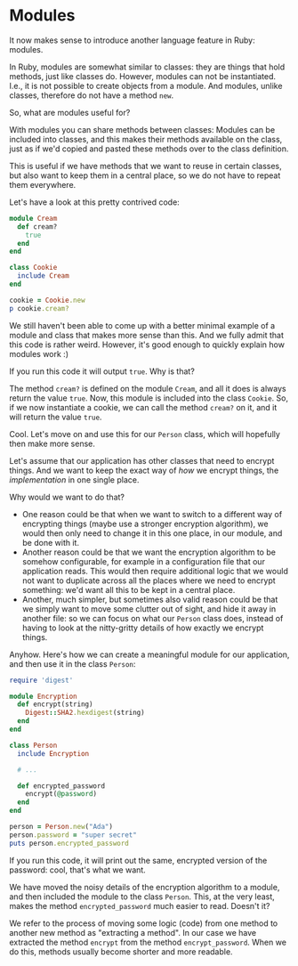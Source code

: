# Modules

It now makes sense to introduce another language feature in Ruby: modules.

In Ruby, modules are somewhat similar to classes: they are things that hold
methods, just like classes do. However, modules can not be instantiated. I.e.,
it is not possible to create objects from a module. And modules, unlike classes,
therefore do not have a method `new`.

So, what are modules useful for?

With modules you can share methods between classes: Modules can be included
into classes, and this makes their methods available on the class, just as if
we'd copied and pasted these methods over to the class definition.

This is useful if we have methods that we want to reuse in certain classes, but
also want to keep them in a central place, so we do not have to repeat them
everywhere.

Let's have a look at this pretty contrived code:

```ruby
module Cream
  def cream?
    true
  end
end

class Cookie
  include Cream
end

cookie = Cookie.new
p cookie.cream?
```

We still haven't been able to come up with a better minimal example of a module
and class that makes more sense than this. And we fully admit that this code
is rather weird. However, it's good enough to quickly explain how modules work :)

If you run this code it will output `true`. Why is that?

The method `cream?` is defined on the module `Cream`, and all it does is always
return the value `true`. Now, this module is included into the class `Cookie`.
So, if we now instantiate a cookie, we can call the method `cream?` on it,
and it will return the value `true`.

Cool. Let's move on and use this for our `Person` class, which will hopefully
then make more sense.

Let's assume that our application has other classes that need to encrypt things.
And we want to keep the exact way of *how* we encrypt things, the *implementation*
in one single place.

Why would we want to do that?

* One reason could be that when we want to switch to a different way of
  encrypting things (maybe use a stronger encryption algorithm), we would then
  only need to change it in this one place, in our module, and be done with it.
* Another reason could be that we want the encryption algorithm to be somehow
  configurable, for example in a configuration file that our application reads.
  This would then require additional logic that we would not want to duplicate
  across all the places where we need to encrypt something: we'd want all this
  to be kept in a central place.
* Another, much simpler, but sometimes also valid reason could be that we
  simply want to move some clutter out of sight, and hide it away in another
  file: so we can focus on what our `Person` class does, instead of having to
  look at the nitty-gritty details of how exactly we encrypt things.

Anyhow. Here's how we can create a meaningful module for our application,
and then use it in the class `Person`:

```ruby
require 'digest'

module Encryption
  def encrypt(string)
    Digest::SHA2.hexdigest(string)
  end
end

class Person
  include Encryption

  # ...

  def encrypted_password
    encrypt(@password)
  end
end

person = Person.new("Ada")
person.password = "super secret"
puts person.encrypted_password
```

If you run this code, it will print out the same, encrypted version of the
password: cool, that's what we want.

We have moved the noisy details of the encryption algorithm to a module, and
then included the module to the class `Person`. This, at the very least, makes
the method `encrypted_password` much easier to read. Doesn't it?

We refer to the process of moving some logic (code) from one method to another
new method as "extracting a method". In our case we have extracted the method
`encrypt` from the method `encrypt_password`. When we do this, methods usually become
shorter and more readable.
